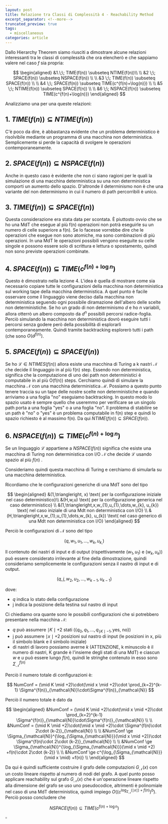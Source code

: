 ```yaml
---
layout: post
title: Relazione tra Classi di Complessità 4 - Reachability Method
excerpt_separator: <!--more-->
truncated_preview: true
tags:
  - miscellaneous
categories: article
---
```

<!--more-->
Dallo Hierarchy Theorem siamo riusciti a dimostrare alcune relazioni interessanti tra le classi di complessità che ora elencherò e che sappiamo valere nel caso $f$ sia propria:

$$
\begin{aligned}
&1.\;\; TIME(f(n)) \subseteq NTIME(f(n))\\ \\
&2 \;\; SPACE(f(n)) \subseteq NSPACE(f(n)) \\ \\
&3 \;\; TIME(f(n)) \subseteq SPACE(f(n)) \\ \\
&4 \;\; SPACE(f(n)) \subseteq TIME(c^{f(n)+\log(n)}) \\ \\
&5 \;\; NTIME(f(n)) \subseteq SPACE(f(n)) \\ \\
&6 \;\; NSPACE(f(n)) \subseteq TIME(c^{f(n)+\log(n)}) 
\end{aligned}
$$

Analizziamo una per una queste relazioni:

## 1. $TIME(f(n)) \subseteq NTIME(f(n))$
C'è poco da dire, è abbastanza evidente che un problema deterministico è risolvibile mediante un programma di una macchina non deterministica. Semplicemente si perde la capacità di svolgere le operazioni contemporaneamente.

## 2. $SPACE(f(n)) \subseteq NSPACE(f(n))$
Anche in questo caso è evidente che non ci siano ragioni per le quali la simulazione di una macchina deterministica su una non deterministica comporti un aumento dello spazio. D'altronde il determinismo non è che una variante del non determinismo in cui il numero di path percorribili è unico.

## 3. $TIME(f(n)) \subseteq SPACE(f(n))$
Questa considerazione era stata data per scontata. È piuttosto ovvio che se ho una MdT che esegue al più f(n) operazioni non potrà eseguirle su un numero di celle superiore a f(n). Se lo facesse vorrebbe dire che le operazioni che esegue non sono atomiche, ma sono combinazioni di più operazioni. 
In una MdT le operazioni possibili vengono eseguite su celle singole e possono essere solo di scrittura e lettura o spostamento, quindi non sono previste operazioni combinate. 

## 4. $SPACE(f(n)) \subseteq TIME(c^{f(n)+\log n})$
Questo è dimostrato nella lezione 4. 
L'idea è quella di mostrare come sia necessario copiare tutte le configurazioni della macchina non deterministica sul working tape della macchina deterministica. A quel punto è facile osservare come il linguaggio viene deciso dalla macchina non deterministica seguendo ogni possibile diramazione dell'albero delle scelte non deterministiche. Se ho un grado di non determinismo $d$ e ho $n$ variabili, allora otterrò un albero composto da $d^{n}$ possibili percorsi radice-foglia. Perciò simulando la macchina non deterministica dovrò eseguire tutti i percorsi senza godere però della possibilità di esplorarli contemporaneamente. Quindi tramite backtracking esplorerò tutti i path (che sono $O(d^{f(n)})$.

## 5. $SPACE(f(n)) \subseteq SPACE(f(n))$
Se ho $\mathcal{L} \in NTIMES(f(n))$ allora esiste una macchina di Turing a k nastri $\mathcal{N}$ che decide il linguaggio in al più f(n) step. Essendo non deterministica, significa che la computazione di uno dei path non deterministici è computabile in al più O(f(n)) steps. Cerchiamo quindi di simulare la macchina $\mathcal{N}$ con una macchina deterministica $\mathcal{M}$. Possiamo a questo punto tenere traccia su un tape delle nostre scelte non deterministiche e quando arriviamo a una foglia "no" eseguiamo backtracking. In questo modo lo spazio usato è sempre quello che useremmo per verificare se un singolo path porta a una foglia "yes" o a una foglia "no". Il problema di stabilire se un path è "no" o "yes" è un problema computabile in f(n) step e quindi lo spazio richiesto è al massimo f(n). Da qui $NTIME(f(n)) \subseteq SPACE(f(n))$.

## 6. $NSPACE(f(n)) \subseteq TIME(c^{f(n)+\log n})$
Se un linguaggio $\mathcal{L}$ appartiene a $NSPACE(f(n))$ significa che esiste una macchina di Turing non deterministica con I/O $\mathcal{N}$ che decide $\mathcal{L}$ usando spazio al più $f(n)$ .

Consideriamo quindi questa macchina di Turing e cerchiamo di simularla su una macchina deterministica.

Ricordiamo che le configurazioni generiche di una MdT sono del tipo 

$$
\begin{aligned}
&(1,\triangleright, x) \text{ per la configurazione iniziale nel caso deterministico}\\
&(H,w,u) \text{ per la configurazione generica nel caso deterministico} \\
&(1,\triangleright,x,w_{1},u_{1},\dots,w_{k}, u_{k}) \text{ nel caso iniziale di una Mdt non deterministica con I/O} \\
&(H,\triangleright,x,w_{1},u_{1},\dots,w_{k}, u_{k}) \text{ nel caso generico di una Mdt non deterministica con I/O} 
\end{aligned}
$$

Perciò le configurazioni di $\mathcal{N}$ sono del tipo

$$
(q, w_{1},u_{1},\dots,w_{k}, u_{k,})
$$

Il contenuto dei nastri di input e di output (rispettivamente $(w_1, u_1)$ e $(w_{k},u_{k})$) può essere considerato irrilevante al fine della dimostrazione, quindi consideriamo semplicemente le configurazioni senza il nastro di input e di output. 

$$
(q,j, w_{2},u_{2},\dots,w_{k-1}, u_{k-1})
$$

dove:
- $q$ indica lo stato della configurazione
- j indica la posizione della testina sul nastro di input

Ci chiediamo ora quante sono le possibili configurazioni che si potrebbero presentare nella macchina $\mathcal{N}$:
- $q$ può assumere $\mid K \mid+2$ stati ($\{q_0,q_1,...,q_{\mid K \mid-1}, \text{yes, no}\}$)
- j può assumere $\mid x \mid +2$ posizioni sul nastro di input (le posizioni in x, più il simbolo blank e il simbolo iniziale)
- di nastri di lavoro possiamo averne $k$ (ATTENZIONE, k minuscolo è il numero di nastri, K grande è l'insieme degli stati di una MdT) e ciascun $w$ e $u$ può essere lungo $f(n)$, quindi le stringhe contenuto in esso sono $\Sigma^{f(n)}_{\mathcal{N}}$

Perciò il numero totale di configurazioni è:

$$
NumConf = (\mid K \mid +2)\cdot(\mid x \mid +2)\cdot \prod_{k=2}^{k-1} \Sigma^{f(n)}_{\mathcal{N}}\cdot\Sigma^{f(n)}_{\mathcal{N}}
$$

Perciò il numero totale è dato da

$$
\begin{aligned}
&NumConf = (\mid K \mid +2)\cdot(\mid x \mid +2)\cdot \prod_{k=2}^{k-1} \Sigma^{f(n)}_{\mathcal{N}}\cdot\Sigma^{f(n)}_{\mathcal{N}} \\ \\
&NumConf = (\mid K \mid +2)\cdot(\mid x \mid +2)\cdot \Sigma^{f(n)\cdot 2\cdot (k-2)}_{\mathcal{N}} \\ \\
&NumConf \ge \Sigma_{\mathcal{N}}^{\log_{\Sigma_{\mathcal{N}}}(\mid x \mid +2)}\cdot \Sigma^{f(n)\cdot 2\cdot (k-2)}_{\mathcal{N}} \\ \\
&NumConf \ge \Sigma_{\mathcal{N}}^{\log_{\Sigma_{\mathcal{N}}}(\mid x \mid +2) +f(n)\cdot 2\cdot (k-2)} \\ \\
&NumConf \ge c^{\log_{\Sigma_{\mathcal{N}}}(\mid x \mid) +f(n)} \\
\end{aligned}
$$

Da qui è quindi sufficiente costruire il grafo delle computazioni $G_{\mathcal{N}}(x)$ con un costo lineare rispetto al numero di nodi del grafo.
A quel punto posso applicare reachability sul grafo $G_{\mathcal{N}}(x)$ che è un'operazione lineare rispetto alla dimensione del grafo se uso uno pseudocodice, altrimenti è polinomiale nel caso di una MdT deterministica, quindi impiego $O((c^{\log_{\Sigma_{\mathcal{N}}}(\mid x \mid) +f(n)})^b)$.
Perciò posso concludere che 

$$
NSPACE(f(n)) \subseteq TIME(c^{f(n)+\log n})
$$

$\square$
